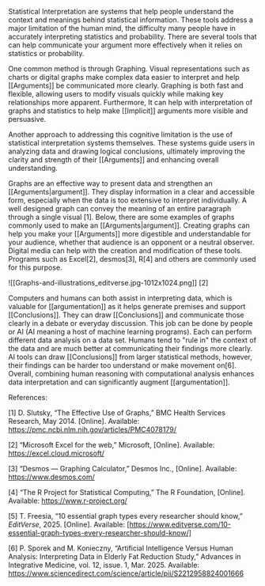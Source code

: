 
Statistical Interpretation are systems that help people understand the context and meanings behind statistical information. These tools address a major limitation of the human mind, the difficulty many people have in accurately interpreting statistics and probability.  There are several tools that can help communicate your argument more effectively when it relies on statistics or probability.

One common method is through Graphing. Visual representations such as charts or digital graphs make complex data easier to interpret and help [[Arguments]] be communicated more clearly. Graphing is both fast and flexible, allowing users to modify visuals quickly while making key relationships more apparent.  Furthermore, It can help with interpretation of graphs and statistics to help make [[Implicit]] arguments more visible and persuasive.

Another approach to addressing this cognitive limitation is the use of statistical interpretation systems themselves. These systems guide users in analyzing data and drawing logical conclusions, ultimately improving the clarity and strength of their [[Arguments]] and enhancing overall understanding.

Graphs are an effective way to present data and strengthen an [[Arguments|argument]].  They display information in a clear and accessible form, especially when the data is too extensive to interpret individually. A well designed graph can convey the meaning of an entire paragraph through a single visual [1].  Below, there are some examples of graphs commonly used to make an [[Arguments|argument]]. Creating graphs can help you make your [[Arguments]] more digestible and understandable for your audience, whether that audience is an opponent or a neutral observer. Digital media can help with the creation and modification of these tools. Programs such as Excel[2], desmos[3], R[4] and others are commonly used for this purpose. 

![[Graphs-and-illustrations_editverse.jpg-1012x1024.png]]
[2]

Computers and humans can both assist in interpreting data, which is valuable for [[argumentation]] as it helps generate premises and support [[Conclusions]]. They can draw [[Conclusions]] and communicate those clearly in a debate or everyday discussion.  This job can be done by people or AI (AI meaning a host of machine learning programs). Each can perform different data analysis on a data set. Humans tend to "rule in" the context of the data and are much better at communicating their findings more clearly. AI tools can draw [[Conclusions]] from larger statistical methods, however, their findings can be harder too understand or make movement on[6]. Overall, combining human reasoning with computational analysis enhances data interpretation and can significantly augment [[argumentation]].


References:

[1] D. Slutsky, “The Effective Use of Graphs,” BMC Health Services Research, May 2014. [Online]. Available: https://pmc.ncbi.nlm.nih.gov/articles/PMC4078179/

[2] “Microsoft Excel for the web,” Microsoft, [Online]. Available: https://excel.cloud.microsoft/

[3] “Desmos — Graphing Calculator,” Desmos Inc., [Online]. Available: https://www.desmos.com/

[4] “The R Project for Statistical Computing,” The R Foundation, [Online]. Available: https://www.r-project.org/

[5] T. Freesia, “10 essential graph types every researcher should know,” _EditVerse_, 2025. [Online]. Available: [https://www.editverse.com/10-essential-graph-types-every-researcher-should-know/]

[6] P. Sporek and M. Konieczny, “Artificial Intelligence Versus Human Analysis: Interpreting Data in Elderly Fat Reduction Study,” Advances in Integrative Medicine, vol. 12, issue. 1, Mar. 2025. Available: https://www.sciencedirect.com/science/article/pii/S2212958824001666

